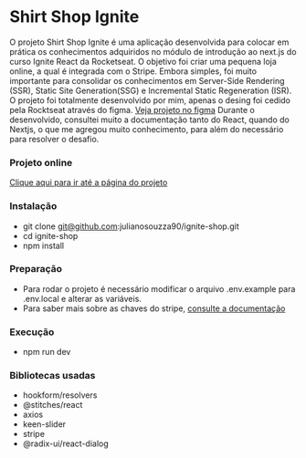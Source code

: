 # Shirt Shop Ignite

O projeto Shirt Shop Ignite  é uma aplicação desenvolvida para colocar em prática os conhecimentos adquiridos no módulo de introdução ao next.js  do curso Ignite React da Rocketseat. O objetivo foi criar uma pequena loja online, a qual é integrada com o Stripe. Embora simples, foi muito importante para consolidar os conhecimentos em  Server-Side Rendering (SSR), Static Site Generation(SSG)  e Incremental Static Regeneration (ISR). O projeto foi totalmente desenvolvido por mim, apenas o desing foi cedido pela Rocktseat através do figma.
<a href="https://www.figma.com/file/ji3uBZRhXXuzsKQnHstgnv/Ignite-Shop-2.0-(Copy)?type=design&node-id=0-1&t=9lqTH3gyEpuWAgjh-0" target="blank">Veja projeto no figma</a>
Durante o desenvolvido, consultei muito a documentação tanto do React, quando do Nextjs, o que me agregou muito conhecimento, para além do necessário para resolver o desafio. 

### Projeto online
<a href='https://shirt-shop-ignite.vercel.app/' target='blank'>Clique aqui para ir até  a página do projeto</a>

### Instalação
- git clone git@github.com:julianosouzza90/ignite-shop.git
- cd ignite-shop
- npm install 

### Preparação
 - Para rodar o projeto é necessário modificar o arquivo .env.example para .env.local e alterar as variáveis.
 - Para saber mais sobre  as chaves do stripe, <a href='https://stripe.com/docs/keys?locale=pt-BR#:~:text=Abra%20a%20p%C3%A1gina%20de%20chaves%20de%20API.%20Clique,recursos%20e%20permiss%C3%B5es%20da%20API%20para%20a%20chave'>
 consulte a documentação</a>
### Execução
- npm run dev

### Bibliotecas usadas
- hookform/resolvers
- @stitches/react
- axios
- keen-slider
- stripe
- @radix-ui/react-dialog
